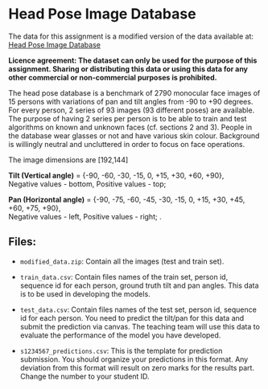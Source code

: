 # Head Pose Image Database

The data for this assignment is a modified version of the data available at: [Head Pose Image Database](http://www-prima.inrialpes.fr/perso/Gourier/Faces/HPDatabase.html)

**Licence agreement: The dataset can only be used for the purpose of this assignment. Sharing or distributing this data or using this data for any other commercial or non-commercial purposes is prohibited.**

The head pose database is a benchmark of 2790 monocular face images of 15 persons with variations of pan and tilt angles from -90 to +90 degrees. For every person, 2 series of 93 images (93 different poses) are available. The purpose of having 2 series per person is to be able to train and test algorithms on known and unknown faces (cf. sections 2 and 3). People in the database wear glasses or not and have various skin colour. Background is willingly neutral and uncluttered in order to focus on face operations.

The image dimensions are [192,144]

**Tilt (Vertical angle)** = {-90, -60, -30, -15, 0, +15, +30, +60, +90},  
Negative values - bottom, Positive values - top;


**Pan (Horizontal angle)** = {-90, -75, -60, -45, -30, -15, 0, +15, +30, +45, +60, +75, +90},  
Negative values - left, Positive values - right;
                .

## Files:

- `modified_data.zip`: Contain all the images (test and train set).

- `train_data.csv`: Contain files names of the train set, person id, sequence id for each person, ground truth tilt and pan angles. This data is to be used in developing the models. 

- `test_data.csv`: Contain files names of the test set, person id, sequence id for each person. You need to predict the tilt/pan for this data and submit the prediction via canvas. The teaching team will use this data to evaluate the performance of the model you have developed.

- `s1234567_predictions.csv`: This is the template for prediction submission. You should organize your predictions in this format. Any deviation from this format will result on zero marks for the results part. Change the number to your student ID.